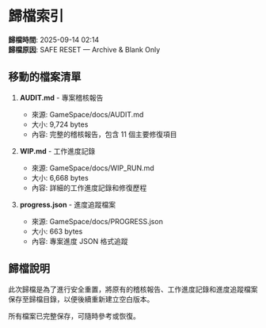 # 歸檔索引

**歸檔時間**: 2025-09-14 02:14  
**歸檔原因**: SAFE RESET — Archive & Blank Only

## 移動的檔案清單

1. **AUDIT.md** - 專案稽核報告
   - 來源: GameSpace/docs/AUDIT.md
   - 大小: 9,724 bytes
   - 內容: 完整的稽核報告，包含 11 個主要修復項目

2. **WIP.md** - 工作進度記錄
   - 來源: GameSpace/docs/WIP_RUN.md
   - 大小: 6,668 bytes
   - 內容: 詳細的工作進度記錄和修復歷程

3. **progress.json** - 進度追蹤檔案
   - 來源: GameSpace/docs/PROGRESS.json
   - 大小: 663 bytes
   - 內容: 專案進度 JSON 格式追蹤

## 歸檔說明

此次歸檔是為了進行安全重置，將原有的稽核報告、工作進度記錄和進度追蹤檔案保存至歸檔目錄，以便後續重新建立空白版本。

所有檔案已完整保存，可隨時參考或恢復。